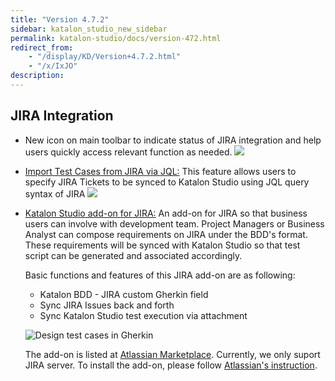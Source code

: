 ```yaml
---
title: "Version 4.7.2"
sidebar: katalon_studio_new_sidebar
permalink: katalon-studio/docs/version-472.html
redirect_from:
    - "/display/KD/Version+4.7.2.html"
    - "/x/IxJO"
description:
---
```

JIRA Integration
----------------

*   New icon on main toolbar to indicate status of JIRA integration and help users quickly access relevant function as needed.
    ![](../../images/katalon-studio/docs/version-472/image2017-8-10-163A363A58.png)


*   [Import Test Cases from JIRA via JQL:](/display/KD/Working+with+JIRA) This feature allows users to specify JIRA Tickets to be synced to Katalon Studio using JQL query syntax of JIRA
    ![](../../images/katalon-studio/docs/version-472/image2017-8-2-113A253A3.png)


*   [Katalon Studio add-on for JIRA:](/display/KD/Install+and+Use+Katalon%27s+JIRA+add-on) An add-on for JIRA so that business users can involve with development team. Project Managers or Business Analyst can compose requirements on JIRA under the BDD's format. These requirements will be synced with Katalon Studio so that test script can be generated and associated accordingly.

    Basic functions and features of this JIRA add-on are as following:



    *   Katalon BDD - JIRA custom Gherkin field
    *   Sync JIRA Issues back and forth
    *   Sync Katalon Studio test execution via attachment


    ![Design test cases in Gherkin](../../images/katalon-studio/docs/version-472/17c5dea4-e386-499a-95e4-d2934f75fa70.png)

    The add-on is listed at [Atlassian Marketplace](https://marketplace.atlassian.com/plugins/com.katalon.katalon-jira-plugin). Currently, we only suport JIRA server. To install the add-on, please follow [Atlassian's instruction](https://marketplace.atlassian.com/plugins/com.katalon.katalon-jira-plugin/server/installation).